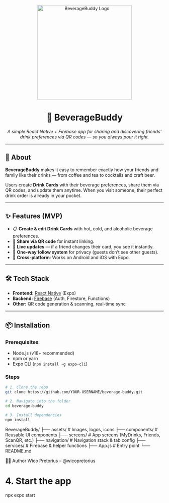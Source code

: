 <p align="center">
  <img src="[https://raw.github.com/wicopretorius/beverage-buddy/blob/main/assets/Beveragebuddy-logo.svg]" width="300" alt="BeverageBuddy Logo">
</p>

<h1 align="center">🍹 BeverageBuddy</h1>
<p align="center"><i>A simple React Native + Firebase app for sharing and discovering friends’ drink preferences via QR codes — so you always pour it right.</i></p>

---

## 📖 About

**BeverageBuddy** makes it easy to remember exactly how your friends and family like their drinks — from coffee and tea to cocktails and craft beer.

Users create **Drink Cards** with their beverage preferences, share them via QR codes, and update them anytime. When you visit someone, their perfect drink order is already in your pocket.

---

## ✨ Features (MVP)

- 📋 **Create & edit Drink Cards** with hot, cold, and alcoholic beverage preferences.
- 📲 **Share via QR code** for instant linking.
- 🔄 **Live updates** — if a friend changes their card, you see it instantly.
- 🔐 **One-way follow system** for privacy (guests don’t see other guests).
- 📱 **Cross-platform**: Works on Android and iOS with Expo.

---

## 🛠️ Tech Stack

- **Frontend:** [React Native](https://reactnative.dev/) (Expo)
- **Backend:** [Firebase](https://firebase.google.com/) (Auth, Firestore, Functions)
- **Other:** QR code generation & scanning, real-time sync

---

## 📦 Installation

### Prerequisites

- Node.js (v18+ recommended)
- npm or yarn
- Expo CLI (`npm install -g expo-cli`)

### Steps

```bash
# 1. Clone the repo
git clone https://github.com/YOUR-USERNAME/beverage-buddy.git

# 2. Navigate into the folder
cd beverage-buddy

# 3. Install dependencies
npm install

```

BeverageBuddy/
├── assets/ # Images, logos, icons
├── components/ # Reusable UI components
├── screens/ # App screens (MyDrinks, Friends, ScanQR, etc.)
├── navigation/ # Navigation stack & tab config
├── services/ # Firebase & helper functions
├── App.js # Entry point
└── README.md

👩‍💻 Author
Wico Pretorius – @wicopretorius

# 4. Start the app

npx expo start
